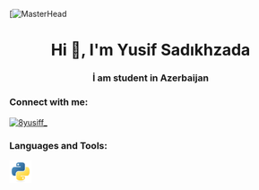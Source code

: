 [![MasterHead](https://pin.it/10q5dlozV)
<h1 align="center">Hi 👋, I'm Yusif Sadıkhzada</h1>
<h3 align="center">İ am student in Azerbaijan</h3>

<h3 align="left">Connect with me:</h3>
<p align="left">
<a href="https://instagram.com/8yusiff_" target="blank"><img align="center" src="https://raw.githubusercontent.com/rahuldkjain/github-profile-readme-generator/master/src/images/icons/Social/instagram.svg" alt="8yusiff_" height="30" width="40" /></a>
</p>

<h3 align="left">Languages and Tools:</h3>
<p align="left"> <a href="https://www.python.org" target="_blank" rel="noreferrer"> <img src="https://raw.githubusercontent.com/devicons/devicon/master/icons/python/python-original.svg" alt="python" width="40" height="40"/> </a> </p>
